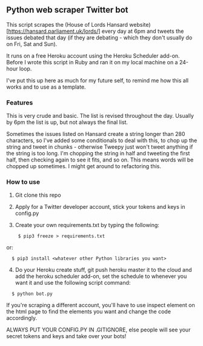 ## Python web scraper Twitter bot

This script scrapes the (House of Lords Hansard website)[https://hansard.parliament.uk/lords/] every day at 6pm and tweets the issues debated that day (if they are debating - which they don't usually do on Fri, Sat and Sun).

It runs on a free Heroku account using the Heroku Scheduler add-on. Before I wrote this script in Ruby and ran it on my local machine on a 24-hour loop.

I've put this up here as much for my future self, to remind me how this all works and to use as a template. 

### Features

This is very crude and basic. The list is revised throughout the day. Usually by 6pm the list is up, but not always the final list.

Sometimes the issues listed on Hansard create a string longer than 280 characters, so I've added some conditionals to deal with this, to chop up the string and tweet in chunks - otherwise Tweepy just won't tweet anything if the string is too long. I'm chopping the string in half and tweeting the first half, then checking again to see it fits, and so on. This means words will be chopped up sometimes. I might get around to refactoring this.

### How to use

1. Git clone this repo
2. Apply for a Twitter developer account, stick your tokens and keys in config.py
3. Create your own requirements.txt by typing the following:

   ```
    $ pip3 freeze > requirements.txt
   ```
or:

  ```
    $ pip3 install <whatever other Python libraries you want>
  ```
4. Do your Heroku create stuff, git push heroku master it to the cloud and add the heroku scheduler add-on, set the schedule to whenever you want it and use the following script command: 
  ```
    $ python bot.py
  ```

If you're scraping a different account, you'll have to use inspect element on the html page to find the elements you want and change the code accordingly.

ALWAYS PUT YOUR CONFIG.PY IN .GITIGNORE, else people will see your secret tokens and keys and take over your bots!